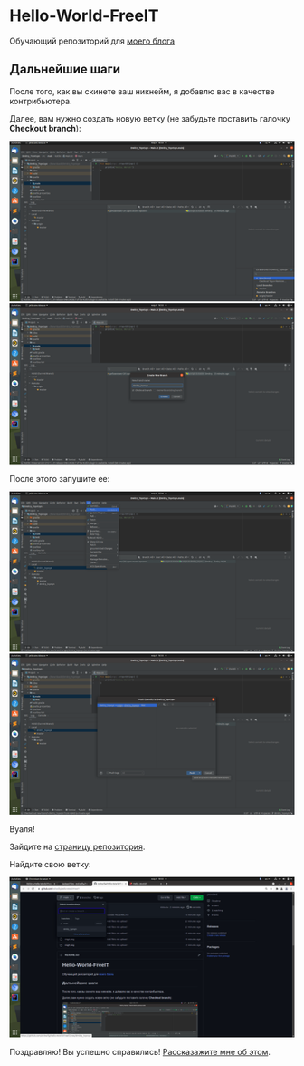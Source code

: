 # Hello-World-FreeIT

Обучающий репозиторий для [моего блога](https://freeit256.ru)

## Дальнейшие шаги

После того, как вы скинете ваш никнейм, я добавлю вас в качестве контрибьютера.

Далее, вам нужно создать новую ветку (не забудьте поставить галочку **Checkout branch**):

![create branch: step 1](https://github.com/evitwilly/Hello-World-FreeIT/blob/main/img1.png)
![create branch: step 2](https://github.com/evitwilly/Hello-World-FreeIT/blob/main/img2.png)

После этого запушите ее:

![push branch: step 1](https://github.com/evitwilly/Hello-World-FreeIT/blob/main/img3.png)
![push branch: step 2](https://github.com/evitwilly/Hello-World-FreeIT/blob/main/img4.png)

Вуаля!

Зайдите на [страницу репозитория](https://github.com/evitwilly/Hello-World-FreeIT).

Найдите свою ветку:

![my branch](https://github.com/evitwilly/Hello-World-FreeIT/blob/main/img5.png)

Поздравляю! Вы успешно справились! [Рассказажите мне об этом](https://t.me/evitwilly).
